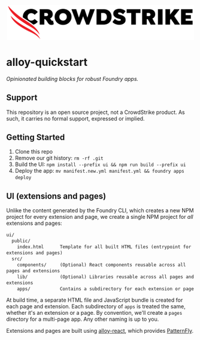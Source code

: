 <p align="center">
   <img src="https://raw.githubusercontent.com/CrowdStrike/falconpy/main/docs/asset/cs-logo.png" alt="CrowdStrike logo" width="500"/>
</p>

# alloy-quickstart

_Opinionated building blocks for robust Foundry apps._

## Support

This repository is an open source project, not a CrowdStrike product. As such, it carries no formal support, expressed or implied.

## Getting Started

1. Clone this repo
1. Remove our git history: `rm -rf .git`
1. Build the UI: `npm install --prefix ui && npm run build --prefix ui`
1. Deploy the app: `mv manifest.new.yml manifest.yml && foundry apps deploy`

## UI (extensions and pages)

Unlike the content generated by the Foundry CLI, which creates a new NPM project for every extension and page, we create a single NPM project for _all_ extensions and pages:

```
ui/
  public/
    index.html      Template for all built HTML files (entrypoint for extensions and pages)
  src/
    components/     (Optional) React components reusable across all pages and extensions
    lib/            (Optional) Libraries reusable across all pages and extensions
    apps/           Contains a subdirectory for each extension or page
```

At build time, a separate HTML file and JavaScript bundle is created for each page and extension. Each subdirectory of `apps` is treated the same, whether it's an extension or a page. By convention, we'll create a `pages` directory for a multi-page app. Any other naming is up to you.

Extensions and pages are built using [alloy-react](https://github.com/CrowdStrike/alloy-react), which provides [PatternFly](https://www.patternfly.org/).

